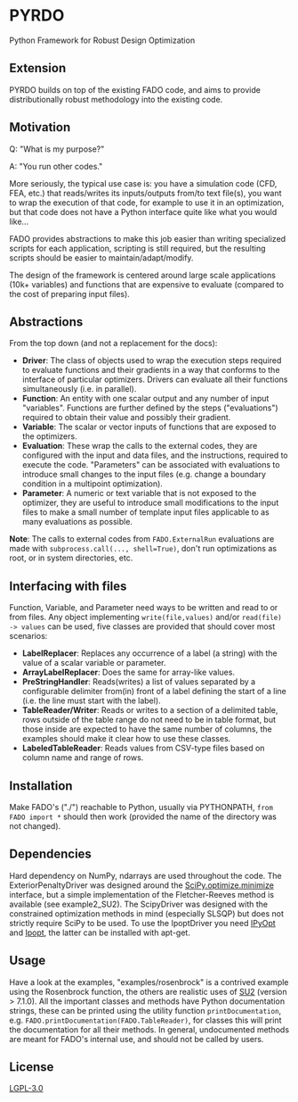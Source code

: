 # PYRDO
Python Framework for Robust Design Optimization

## Extension
PYRDO builds on top of the existing FADO code, and aims to provide distributionally
robust methodology into the existing code.

## Motivation
Q: "What is my purpose?"

A: "You run other codes."

More seriously, the typical use case is:
you have a simulation code (CFD, FEA, etc.) that reads/writes its inputs/outputs from/to text file(s),
you want to wrap the execution of that code, for example to use it in an optimization,
but that code does not have a Python interface quite like what you would like...

FADO provides abstractions to make this job easier than writing specialized scripts for each application,
scripting is still required, but the resulting scripts should be easier to maintain/adapt/modify.

The design of the framework is centered around large scale applications (10k+ variables) and functions that are expensive to evaluate (compared to the cost of preparing input files).

## Abstractions
From the top down (and not a replacement for the docs):

- **Driver**: The class of objects used to wrap the execution steps required to evaluate functions and their gradients in a way that conforms to the interface of particular optimizers. Drivers can evaluate all their functions simultaneously (i.e. in parallel).
- **Function**: An entity with one scalar output and any number of input "variables". Functions are further defined by the steps ("evaluations") required to obtain their value and possibly their gradient.
- **Variable**: The scalar or vector inputs of functions that are exposed to the optimizers.
- **Evaluation**: These wrap the calls to the external codes, they are configured with the input and data files, and the instructions, required to execute the code. "Parameters" can be associated with evaluations to introduce small changes to the input files (e.g. change a boundary condition in a multipoint optimization).
- **Parameter**: A numeric or text variable that is not exposed to the optimizer, they are useful to introduce small modifications to the input files to make a small number of template input files applicable to as many evaluations as possible.

**Note**: The calls to external codes from `FADO.ExternalRun` evaluations are made with `subprocess.call(..., shell=True)`, don't run optimizations as root, or in system directories, etc.

## Interfacing with files
Function, Variable, and Parameter need ways to be written and read to or from files.
Any object implementing `write(file,values)` and/or `read(file) -> values` can be used, five classes are provided that should cover most scenarios:

- **LabelReplacer**: Replaces any occurrence of a label (a string) with the value of a scalar variable or parameter.
- **ArrayLabelReplacer**: Does the same for array-like values.
- **PreStringHandler**: Reads(writes) a list of values separated by a configurable delimiter from(in) front of a label defining the start of a line (i.e. the line must start with the label).
- **TableReader/Writer**: Reads or writes to a section of a delimited table, rows outside of the table range do not need to be in table format, but those inside are expected to have the same number of columns, the examples should make it clear how to use these classes.
- **LabeledTableReader**: Reads values from CSV-type files based on column name and range of rows.

## Installation
Make FADO's ("./") reachable to Python, usually via PYTHONPATH, `from FADO import *` should then work (provided the name of the directory was not changed).

## Dependencies
Hard dependency on NumPy, ndarrays are used throughout the code.
The ExteriorPenaltyDriver was designed around the [SciPy.optimize.minimize](https://docs.scipy.org/doc/scipy/reference/generated/scipy.optimize.minimize.html) interface, but a simple implementation of the Fletcher-Reeves method is available (see example2_SU2).
The ScipyDriver was designed with the constrained optimization methods in mind (especially SLSQP) but does not strictly require SciPy to be used.
To use the IpoptDriver you need [IPyOpt](https://github.com/g-braeunlich/IPyOpt) and [Ipopt](https://github.com/coin-or/Ipopt), the latter can be installed with apt-get.

## Usage
Have a look at the examples, "examples/rosenbrock" is a contrived example using the Rosenbrock function, the others are realistic uses of [SU2](https://su2code.github.io/) (version > 7.1.0).
All the important classes and methods have Python documentation strings, these can be printed using the utility function `printDocumentation`, e.g. `FADO.printDocumentation(FADO.TableReader)`, for classes this will print the documentation for all their methods.
In general, undocumented methods are meant for FADO's internal use, and should not be called by users.

## License
[LGPL-3.0](https://www.gnu.org/licenses/lgpl-3.0.html)

